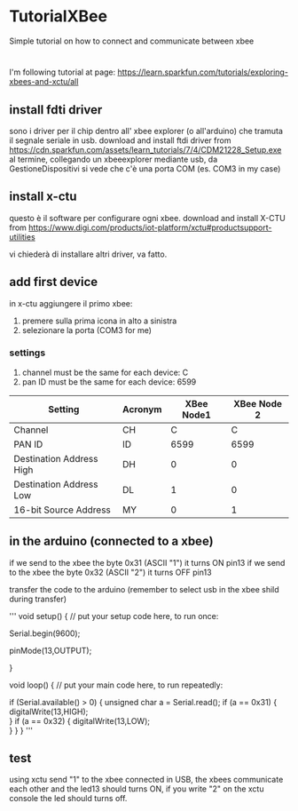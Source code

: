 # TutorialXBee
Simple tutorial on how to connect and communicate between xbee

#
I'm following tutorial at page: https://learn.sparkfun.com/tutorials/exploring-xbees-and-xctu/all

## install fdti driver
sono i driver per il chip dentro all' xbee explorer (o all'arduino) che tramuta il segnale seriale in usb.
download and install ftdi driver from https://cdn.sparkfun.com/assets/learn_tutorials/7/4/CDM21228_Setup.exe
al termine, collegando un xbeeexplorer mediante usb, da GestioneDispositivi si vede che c'è una porta COM (es. COM3 in my case) 

## install x-ctu
questo è il software per configurare ogni xbee.
download and install X-CTU from https://www.digi.com/products/iot-platform/xctu#productsupport-utilities

vi chiederà di installare altri driver, va fatto.

## add first device

in x-ctu aggiungere il primo xbee:
1. premere sulla prima icona in alto a sinistra
1. selezionare la porta (COM3 for me)

### settings

1. channel must be the same for each device: C
1. pan ID must be the same for each device: 6599

| Setting	| Acronym	| XBee Node1	| XBee Node 2
| --- | --- | --- | --- |
| Channel	| CH | C | C | 
| PAN ID	| ID | 6599 | 6599 | 
| Destination Address High	| DH | 0 | 0 | 
| Destination Address Low	| DL | 1 | 0 | 
| 16-bit Source Address	| MY | 0 | 1 | 

## in the arduino (connected to a xbee)
if we send to the xbee the byte 0x31 (ASCII "1") it turns ON pin13
if we send to the xbee the byte 0x32 (ASCII "2") it turns OFF pin13

transfer the code to the arduino (remember to select usb in the xbee shild during transfer) 


'''
void setup() {
  // put your setup code here, to run once:

  Serial.begin(9600);

  pinMode(13,OUTPUT);
  
}

void loop() {
  // put your main code here, to run repeatedly:

  if (Serial.available() > 0) {
    unsigned char a = Serial.read();
    if (a == 0x31) {
      digitalWrite(13,HIGH);  
    }
    if (a == 0x32) {
      digitalWrite(13,LOW);  
    }
  }
}
'''

## test

using xctu send "1" to the xbee connected in USB, the xbees communicate each other and the led13 should turns ON, if you write "2" on the xctu console the led should turns off.
